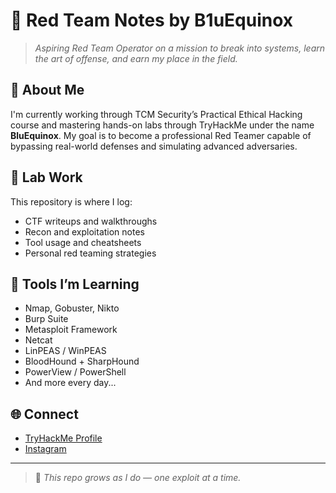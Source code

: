 # 🧠 Red Team Notes by B1uEquinox

> *Aspiring Red Team Operator on a mission to break into systems, learn the art of offense, and earn my place in the field.*

## 📜 About Me
I'm currently working through TCM Security’s Practical Ethical Hacking course and mastering hands-on labs through TryHackMe under the name **BluEquinox**. My goal is to become a professional Red Teamer capable of bypassing real-world defenses and simulating advanced adversaries.

## 🔧 Lab Work
This repository is where I log:
- CTF writeups and walkthroughs
- Recon and exploitation notes
- Tool usage and cheatsheets
- Personal red teaming strategies

## 🧰 Tools I’m Learning
- Nmap, Gobuster, Nikto
- Burp Suite
- Metasploit Framework
- Netcat
- LinPEAS / WinPEAS
- BloodHound + SharpHound
- PowerView / PowerShell
- And more every day...

## 🌐 Connect
- [TryHackMe Profile](https://tryhackme.com/p/BluEquinox)
- [Instagram](https://instagram.com/redteamdarrell)

---

> 💬 *This repo grows as I do — one exploit at a time.*

